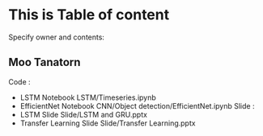 # This is Table of content
Specify owner and contents:
## Moo Tanatorn
Code :
- LSTM Notebook LSTM/Timeseries.ipynb
- EfficientNet Notebook CNN/Object detection/EfficientNet.ipynb
Slide :
- LSTM Slide Slide/LSTM and GRU.pptx
- Transfer Learning Slide Slide/Transfer Learning.pptx
